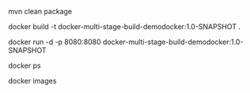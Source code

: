 mvn clean package 

docker build -t docker-multi-stage-build-demodocker:1.0-SNAPSHOT . 

docker run -d -p 8080:8080  docker-multi-stage-build-demodocker:1.0-SNAPSHOT 

docker ps 

docker images 
